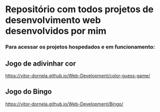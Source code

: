 # Repositório com todos projetos de desenvolvimento web desenvolvidos por mim
### Para acessar os projetos hospedados e em funcionamento:

## Jogo de adivinhar cor
https://vitor-dornela.github.io/Web-Development/color-guess-game/
## Jogo do Bingo
https://vitor-dornela.github.io/Web-Development/Bingo/
